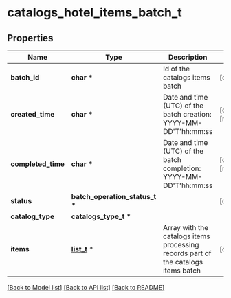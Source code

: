 # catalogs_hotel_items_batch_t

## Properties
Name | Type | Description | Notes
------------ | ------------- | ------------- | -------------
**batch_id** | **char \*** | Id of the catalogs items batch | [optional] 
**created_time** | **char \*** | Date and time (UTC) of the batch creation: YYYY-MM-DD&#39;T&#39;hh:mm:ss | [optional] [readonly] 
**completed_time** | **char \*** | Date and time (UTC) of the batch completion: YYYY-MM-DD&#39;T&#39;hh:mm:ss | [optional] [readonly] 
**status** | **batch_operation_status_t \*** |  | [optional] 
**catalog_type** | **catalogs_type_t \*** |  | 
**items** | [**list_t**](hotel_processing_record.md) \* | Array with the catalogs items processing records part of the catalogs items batch | [optional] 

[[Back to Model list]](../README.md#documentation-for-models) [[Back to API list]](../README.md#documentation-for-api-endpoints) [[Back to README]](../README.md)



